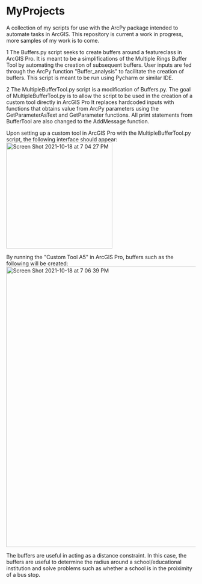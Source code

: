 # MyProjects
A collection of my scripts for use with the ArcPy package intended to automate tasks in ArcGIS.
This repository is current a work in progress, more samples of my work is to come. 

1 The Buffers.py script seeks to create buffers around a featureclass in ArcGIS Pro. 
  It is meant to be a simplifications of the Multiple Rings Buffer Tool by automating the creation of subsequent buffers. 
  User inputs are fed through the ArcPy function "Buffer_analysis" to facilitate the creation of buffers. 
  This script is meant to be run using Pycharm or similar IDE. 



2 The MultipleBufferTool.py script is a modification of Buffers.py. 
  The goal of MultipleBufferTool.py is to allow the script to be used in the creation of a custom tool directly in ArcGIS Pro
  It replaces hardcoded inputs with functions that obtains value from ArcPy parameters using the GetParameterAsText and GetParameter functions. 
  All print statements from BufferTool are also changed to the AddMessage function.

  Upon setting up a custom tool in ArcGIS Pro with the MultipleBufferTool.py script, the following interface should appear:
<img width="282" alt="Screen Shot 2021-10-18 at 7 04 27 PM" src="https://user-images.githubusercontent.com/92761963/137818225-88c07b40-9426-42b4-b082-1f8af26b7998.png">

  By running the "Custom Tool A5" in ArcGIS Pro, buffers such as the following will be created:
  <img width="746" alt="Screen Shot 2021-10-18 at 7 06 39 PM" src="https://user-images.githubusercontent.com/92761963/137818364-302036a3-10d3-4880-83ec-50c4795ab27e.png">

  The buffers are useful in acting as a distance constraint. 
  In this case, the buffers are useful to determine the radius around a school/educational institution and solve problems such as whether a school is in the proiximity of a bus stop.
